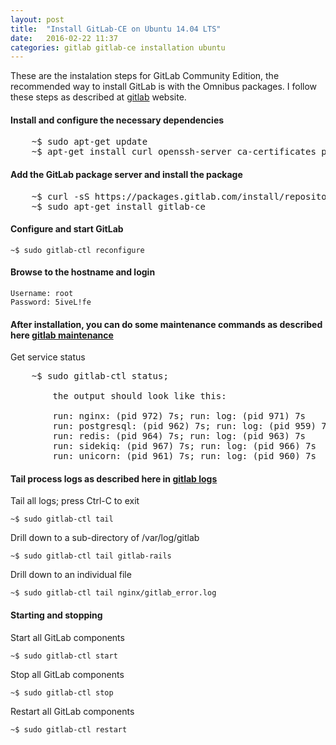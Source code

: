```yaml
---
layout: post
title:  "Install GitLab-CE on Ubuntu 14.04 LTS"
date:   2016-02-22 11:37
categories: gitlab gitlab-ce installation ubuntu
---
```


These are the instalation steps for GitLab Community Edition, the recommended way to install GitLab is with the Omnibus packages. I follow these steps as described at [gitlab] website.


#### Install and configure the necessary dependencies
<pre>
    ~$ sudo apt-get update
    ~$ apt-get install curl openssh-server ca-certificates postfix
</pre>

#### Add the GitLab package server and install the package
    
<pre>
    ~$ curl -sS https://packages.gitlab.com/install/repositories/gitlab/gitlab-ce/script.deb.sh | sudo bash
    ~$ sudo apt-get install gitlab-ce
</pre>

#### Configure and start GitLab

    ~$ sudo gitlab-ctl reconfigure


#### Browse to the hostname and login

    Username: root
    Password: 5iveL!fe


#### After installation, you can do some maintenance commands as described here [gitlab maintenance]

Get service status

<pre>
    ~$ sudo gitlab-ctl status; 

        the output should look like this:

        run: nginx: (pid 972) 7s; run: log: (pid 971) 7s
        run: postgresql: (pid 962) 7s; run: log: (pid 959) 7s
        run: redis: (pid 964) 7s; run: log: (pid 963) 7s
        run: sidekiq: (pid 967) 7s; run: log: (pid 966) 7s
        run: unicorn: (pid 961) 7s; run: log: (pid 960) 7s
</pre>

#### Tail process logs as described here in [gitlab logs]

Tail all logs; press Ctrl-C to exit
    
    ~$ sudo gitlab-ctl tail

Drill down to a sub-directory of /var/log/gitlab

    ~$ sudo gitlab-ctl tail gitlab-rails

Drill down to an individual file

    ~$ sudo gitlab-ctl tail nginx/gitlab_error.log


#### Starting and stopping

Start all GitLab components
    
    ~$ sudo gitlab-ctl start

Stop all GitLab components

    ~$ sudo gitlab-ctl stop

Restart all GitLab components

    ~$ sudo gitlab-ctl restart


[gitlab]: <https://about.gitlab.com/downloads/#ubuntu1404>
[gitlab maintenance]: <https://gitlab.com/gitlab-org/omnibus-gitlab/blob/master/doc/maintenance/README.md>
[gitlab logs]: <https://gitlab.com/gitlab-org/omnibus-gitlab/blob/master/doc/settings/logs.md>

